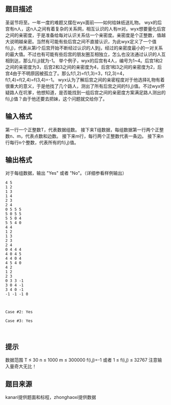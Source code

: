 


## 题目描述
圣诞节将至。一年一度的难题又摆在wyx面前——如何给妹纸送礼物。
wyx的后宫有n人，这n人之间有着复杂的关系网，相互认识的人有m对。wyx想要量化后宫之间的亲密度，于是准备给每对认识关系估一个亲密度。亲密度是个正整数，值越大说明越亲密。当然有可能有些后宫之间不直接认识，为此wyx定义了一个值f(i,j)，代表从第i个后宫开始不断经过认识的人到j，经过的亲密度最小的一对关系的最大值。不过也有可能有些后宫的朋友圈互相独立，怎么也没法通过认识的人互相到达，那么f(i,j)就为-1。
举个例子，wyx的后宫有4人，编号为1~4。后宫1和2之间的亲密度为3，后宫2和3之间的亲密度为4，后宫1和3之间的亲密度为2，后宫4由于不明原因被孤立了。那么f(1,2)=f(1,3)=3，f(2,3)=4，f(1,4)=f(2,4)=f(3,4)=-1。
wyx认为了解后宫之间的亲密程度对于他选择礼物有着很重大的意义，于是他找了几个路人，测出了所有后宫之间的f(i,j)值。不过wyx怀疑路人在坑爹，他想知道，是否能找到一组后宫之间的亲密度方案满足路人测出的f(i,j)值？由于他还要去把妹，这个问题就交给你了。
## 输入格式
第一行一个正整数T，代表数据组数。
接下来T组数据，每组数据第一行两个正整数n、m，代表点数和边数。
接下来m行，每行两个正整数代表一条边。
接下来n行每行n个整数，代表所有的f(i,j)值。
## 输出格式
对于每组数据，输出 "Yes" 或者 "No"。（详细参看样例输出）

```input13
4 5
1 2
1 3
1 4
2 3
2 4
0 5 5 5
5 0 5 5
5 5 0 4
5 5 4 0
4 4
1 2
1 3
2 3
2 4
0 4 4 4
4 0 4 5
4 4 0 4
4 5 4 0
4 2
1 2
2 3
0 3 3 -1
3 0 4 -1
3 4 0 -1
-1 -1 -1 0


```

```output1Case #1: No

Case #2: Yes

Case #3: Yes

 
```

## 提示
数据范围
T ≤ 30
n ≤ 1000
m ≤ 300000
f(i,j)=-1 或者 1 ≤ f(i,j) ≤ 32767
注意输入量奇大无比！
## 题目来源
kanari提供题面和标程，zhonghaoxi提供数据


